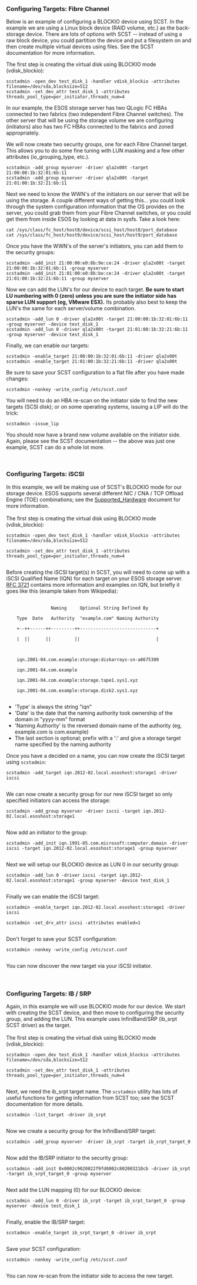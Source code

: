 ### Configuring Targets: Fibre Channel ###
Below is an example of configuring a BLOCKIO device using SCST. In the example we are using a Linux block device (RAID volume, etc.) as the back-storage device. There are lots of options with SCST -- instead of using a raw block device, you could partition the device and put a filesystem on and then create multiple virtual devices using files. See the SCST documentation for more information.

The first step is creating the virtual disk using BLOCKIO mode (vdisk\_blockio):
```
scstadmin -open_dev test_disk_1 -handler vdisk_blockio -attributes filename=/dev/sda,blocksize=512
scstadmin -set_dev_attr test_disk_1 -attributes threads_pool_type=per_initiator,threads_num=4
```

In our example, the ESOS storage server has two QLogic FC HBAs connected to two fabrics (two independent Fibre Channel switches). The other server that will be using the storage volume we are configuring (initiators) also has two FC HBAs connected to the fabrics and zoned appropriately.

We will now create two security groups, one for each Fibre Channel target. This allows you to do some fine tuning with LUN masking and a few other attributes (io\_grouping\_type, etc.).
```
scstadmin -add_group myserver -driver qla2x00t -target 21:00:00:1b:32:01:6b:11
scstadmin -add_group myserver -driver qla2x00t -target 21:01:00:1b:32:21:6b:11
```

Next we need to know the WWN's of the initiators on our server that will be using the storage. A couple different ways of getting this... you could look through the system configuration information that the OS provides on the server, you could grab them from your Fibre Channel switches, or you could get them from inside ESOS by looking at data in sysfs. Take a look here:
```
cat /sys/class/fc_host/host8/device/scsi_host/host8/port_database
cat /sys/class/fc_host/host9/device/scsi_host/host9/port_database
```

Once you have the WWN's of the server's initiators, you can add them to the security groups:
```
scstadmin -add_init 21:00:00:e0:8b:9e:ce:24 -driver qla2x00t -target 21:00:00:1b:32:01:6b:11 -group myserver
scstadmin -add_init 21:01:00:e0:8b:be:ce:24 -driver qla2x00t -target 21:01:00:1b:32:21:6b:11 -group myserver
```

Now we can add the LUN's for our device to each target. **Be sure to start LU numbering with 0 (zero) unless you are sure the initiator side has sparse LUN support (eg, VMware ESX).** Its probably also best to keep the LUN's the same for each server/volume combination.
```
scstadmin -add_lun 0 -driver qla2x00t -target 21:00:00:1b:32:01:6b:11 -group myserver -device test_disk_1
scstadmin -add_lun 0 -driver qla2x00t -target 21:01:00:1b:32:21:6b:11 -group myserver -device test_disk_1
```

Finally, we can enable our targets:
```
scstadmin -enable_target 21:00:00:1b:32:01:6b:11 -driver qla2x00t
scstadmin -enable_target 21:01:00:1b:32:21:6b:11 -driver qla2x00t
```

Be sure to save your SCST configuration to a flat file after you have made changes:
```
scstadmin -nonkey -write_config /etc/scst.conf
```

You will need to do an HBA re-scan on the initiator side to find the new targets (SCSI disk); or on some operating systems, issuing a LIP will do the trick:
```
scstadmin -issue_lip
```

You should now have a brand new volume available on the initiator side. Again, please see the SCST documentation -- the above was just one example, SCST can do a whole lot more.

<br>

<h3>Configuring Targets: iSCSI</h3>
In this example, we will be making use of SCST's BLOCKIO mode for our storage device. ESOS supports several different NIC / CNA / TCP Offload Engine (TOE) combinations; see the <a href='Supported_Hardware.md'>Supported_Hardware</a> document for more information.<br>
<br>
The first step is creating the virtual disk using BLOCKIO mode (vdisk_blockio):<br>
<pre><code>scstadmin -open_dev test_disk_1 -handler vdisk_blockio -attributes filename=/dev/sda,blocksize=512<br>
scstadmin -set_dev_attr test_disk_1 -attributes threads_pool_type=per_initiator,threads_num=4<br>
</code></pre>

Before creating the iSCSI target(s) in SCST, you will need to come up with a iSCSI Qualified Name (IQN) for each target on your ESOS storage server. <a href='http://tools.ietf.org/html/rfc3721#section-1.1'>RFC 3721</a> contains more information and examples on IQN, but briefly it goes like this (example taken from Wikipedia):<br>
<br>
<pre><code>                 Naming     Optional String Defined By<br>
    Type  Date   Authority  "example.com" Naming Authority<br>
    +--++------++---------++-----------------------------+<br>
    |  ||      ||         ||                             |<br>
<br>
    iqn.2001-04.com.example:storage:diskarrays-sn-a8675309<br>
    iqn.2001-04.com.example<br>
    iqn.2001-04.com.example:storage.tape1.sys1.xyz<br>
    iqn.2001-04.com.example:storage.disk2.sys1.xyz<br>
</code></pre>

<ul><li>'Type' is always the string "iqn"<br>
</li><li>'Date' is the date that the naming authority took ownership of the domain in "yyyy-mm" format<br>
</li><li>'Naming Authority' is the reversed domain name of the authority (eg, example.com is com.example)<br>
</li><li>The last section is optional; prefix with a ':' and give a storage target name specified by the naming authority</li></ul>

Once you have a decided on a name, you can now create the iSCSI target using <code>scstadmin</code>:<br>
<pre><code>scstadmin -add_target iqn.2012-02.local.esoshost:storage1 -driver iscsi<br>
</code></pre>

We can now create a security group for our new iSCSI target so only specified initiators can access the storage:<br>
<pre><code>scstadmin -add_group myserver -driver iscsi -target iqn.2012-02.local.esoshost:storage1<br>
</code></pre>

Now add an initiator to the group:<br>
<pre><code>scstadmin -add_init iqn.1991-05.com.microsoft:computer.domain -driver iscsi -target iqn.2012-02.local.esoshost:storage1 -group myserver<br>
</code></pre>

Next we will setup our BLOCKIO device as LUN 0 in our security group:<br>
<pre><code>scstadmin -add_lun 0 -driver iscsi -target iqn.2012-02.local.esoshost:storage1 -group myserver -device test_disk_1<br>
</code></pre>

Finally we can enable the iSCSI target:<br>
<pre><code>scstadmin -enable_target iqn.2012-02.local.esoshost:storage1 -driver iscsi<br>
scstadmin -set_drv_attr iscsi -attributes enabled=1<br>
</code></pre>

Don't forget to save your SCST configuration:<br>
<pre><code>scstadmin -nonkey -write_config /etc/scst.conf<br>
</code></pre>

You can now discover the new target via your iSCSI initiator.<br>
<br>
<br>

<h3>Configuring Targets: IB / SRP</h3>
Again, in this example we will use BLOCKIO mode for our device. We start with creating the SCST device, and then move to configuring the security group, and adding the LUN. This example uses InfiniBand/SRP (ib_srpt SCST driver) as the target.<br>
<br>
The first step is creating the virtual disk using BLOCKIO mode (vdisk_blockio):<br>
<pre><code>scstadmin -open_dev test_disk_1 -handler vdisk_blockio -attributes filename=/dev/sda,blocksize=512<br>
scstadmin -set_dev_attr test_disk_1 -attributes threads_pool_type=per_initiator,threads_num=4<br>
</code></pre>

Next, we need the ib_srpt target name. The <code>scstadmin</code> utility has lots of useful functions for getting information from SCST too; see the SCST documentation for more details.<br>
<pre><code>scstadmin -list_target -driver ib_srpt<br>
</code></pre>

Now we create a security group for the InfiniBand/SRP target:<br>
<pre><code>scstadmin -add_group myserver -driver ib_srpt -target ib_srpt_target_0<br>
</code></pre>

Now add the IB/SRP initiator to the security group:<br>
<pre><code>scstadmin -add_init 0x0002c9020022f9fd0002c802003210cb -driver ib_srpt -target ib_srpt_target_0 -group myserver<br>
</code></pre>

Next add the LUN mapping (0) for our BLOCKIO device:<br>
<pre><code>scstadmin -add_lun 0 -driver ib_srpt -target ib_srpt_target_0 -group myserver -device test_disk_1<br>
</code></pre>

Finally, enable the IB/SRP target:<br>
<pre><code>scstadmin -enable_target ib_srpt_target_0 -driver ib_srpt<br>
</code></pre>

Save your SCST configuration:<br>
<pre><code>scstadmin -nonkey -write_config /etc/scst.conf<br>
</code></pre>

You can now re-scan from the initiator side to access the new target.